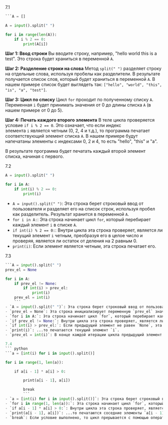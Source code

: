 7.1
```python
```A = []

A = input().split(" ")

for i in range(len(A)):
    if i % 2 == 0:
        print(A[i])
```
**Шаг 1: Ввод строки** Вы вводите строку, например, "hello world this is a test". Это строка будет храниться в переменной `A`.

**Шаг 2: Разделение строки на слова** Метод `split(" ")` разделяет строку на отдельные слова, используя пробелы как разделители. В результате получается список слов, который будет храниться в переменной `A`. В нашем примере список будет выглядеть так: `["hello", "world", "this", "is", "a", "test"]`.

**Шаг 3: Цикл по списку** Цикл `for` проходит по полученному списку `A`. Переменная `i` будет принимать значения от 0 до длины списка `A` (в нашем примере от 0 до 5).

**Шаг 4: Печать каждого второго элемента** В теле цикла проверяется условие `if i % 2 == 0`. Это означает, что если индекс элемента `i` является четным (0, 2, 4 и т.д.), то программа печатает соответствующий элемент списка `A`. В нашем примере будут напечатаны элементы с индексами 0, 2 и 4, то есть "hello", "this" и "a".

В результате программа будет печатать каждый второй элемент списка, начиная с первого.

7.2 
``` python 
A = input().split(" ")

for i in A:
    if int(i) % 2 == 0:
        print(i)
```
- `A = input().split(" ")`: Эта строка берет строковый ввод от пользователя и разделяет его на список строк, используя пробел как разделитель. Результат хранится в переменной `A`.
- `for i in A:`: Эта строка начинает цикл `for`, который перебирает каждый элемент `i` в списке `A`.
- `if int(i) % 2 == 0:`: Внутри цикла эта строка проверяет, является ли текущий элемент `i` четным, преобразуя его в целое число и проверяя, является ли остаток от деления на 2 равным 0.
- `print(i)`: Если элемент является четным, эта строка печатает его.


7.3
``` python
```A = input().split(" ")
prev_el = None

for i in A:
    if prev_el != None:
        if int(i) > prev_el:
            print(i)
    prev_el = int(i)
    ```
- `A = input().split(" ")`: Эта строка берет строковый ввод от пользователя и разделяет его на список строк, используя пробел как разделитель. Результат хранится в переменной `A`.
- `prev_el = None`: Эта строка инициализирует переменную `prev_el` значением `None`, которая будет использоваться для хранения предыдущего элемента списка.
- `for i in A:`: Эта строка начинает цикл `for`, который перебирает каждый элемент `i` в списке `A`.
- `if prev_el != None:`: Внутри цикла эта строка проверяет, является ли предыдущий элемент `prev_el` не равным `None`. Это необходимо, чтобы избежать ошибки при сравнении с первым элементом списка.
- `if int(i) > prev_el:`: Если предыдущий элемент не равен `None`, эта строка проверяет, является ли текущий элемент `i` больше предыдущего элемента `prev_el`. Если это так, то...
- `print(i)`: ...то печатается текущий элемент `i`.
- `prev_el = int(i)`: В конце каждой итерации цикла предыдущий элемент `prev_el` обновляется до значения текущего элемента `i`.

7.4
``` python
```a = [int(i) for i in input().split()]

for i in range(1, len(a)):

    if a[i - 1] * a[i] > 0:

        print(a[i - 1], a[i])

        break
        ```
- `a = [int(i) for i in input().split()]`: Эта строка берет строковый ввод от пользователя, разделяет его на список строк, используя пробел как разделитель, и преобразует каждый элемент в целое число. Результат хранится в переменной `a`.
- `for i in range(1, len(a)):`: Эта строка начинает цикл `for`, который перебирает индексы от 1 до длины списка `a`.
- `if a[i - 1] * a[i] > 0:`: Внутри цикла эта строка проверяет, является ли произведение соседних элементов `a[i - 1]` и `a[i]` положительным. Если это так, то...
- `print(a[i - 1], a[i])`: ...то печатаются соседние элементы `a[i - 1]` и `a[i]`.
- `break`: Если условие выполнено, то цикл прерывается с помощью оператора `break`.